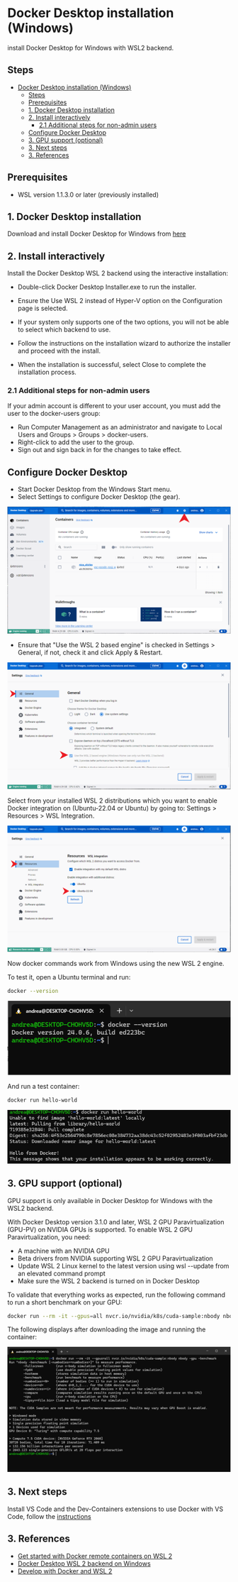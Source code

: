 # Docker Desktop installation (Windows)

install Docker Desktop for Windows with WSL2 backend.

## Steps

- [Docker Desktop installation (Windows)](#docker-desktop-installation-windows)
  - [Steps](#steps)
  - [Prerequisites](#prerequisites)
  - [1. Docker Desktop installation](#1-docker-desktop-installation)
  - [2. Install interactively](#2-install-interactively)
    - [2.1 Additional steps for non-admin users](#21-additional-steps-for-non-admin-users)
  - [Configure Docker Desktop](#configure-docker-desktop)
  - [3. GPU support (optional)](#3-gpu-support-optional)
  - [3. Next steps](#3-next-steps)
  - [3. References](#3-references)

## Prerequisites

- WSL version 1.1.3.0 or later (previously installed)

## 1. Docker Desktop installation

Download and install Docker Desktop for Windows from [here](https://www.docker.com/products/docker-desktop)

## 2. Install interactively

Install the Docker Desktop WSL 2 backend using the interactive installation:

- Double-click Docker Desktop Installer.exe to run the installer.

- Ensure the Use WSL 2 instead of Hyper-V option on the Configuration page is selected.

- If your system only supports one of the two options, you will not be able to select which backend to use.

- Follow the instructions on the installation wizard to authorize the installer and proceed with the install.

- When the installation is successful, select Close to complete the installation process.

### 2.1 Additional steps for non-admin users

If your admin account is different to your user account, you must add the user to the docker-users group:

- Run Computer Management as an administrator and navigate to Local Users and Groups > Groups > docker-users.
- Right-click to add the user to the group.
- Sign out and sign back in for the changes to take effect.

## Configure Docker Desktop

- Start Docker Desktop from the Windows Start menu.
- Select Settings to configure Docker Desktop (the gear).

![Docker Desktop Settings](./wsl2/images/docker-starting.png)

- Ensure that "Use the WSL 2 based engine" is checked in Settings > General, if not, check it and click Apply & Restart.

![Docker Desktop Settings](./wsl2/images/check_wsl2_bk.png)

Select from your installed WSL 2 distributions which you want to enable Docker integration on (Ubuntu-22.04 or Ubuntu) by going to: Settings > Resources > WSL Integration.

![Docker Desktop Settings](./wsl2/images/wsl_integration.png)

Now docker commands work from Windows using the new WSL 2 engine.

To test it, open a Ubuntu terminal and run:

```bash
docker --version
```

![Docker Desktop Settings](./wsl2/images/docker_version.png)

And run a test container:

```bash
docker run hello-world
```

![Docker Desktop Settings](./wsl2/images/docker_hello_world.png)

## 3. GPU support (optional)

GPU support is only available in Docker Desktop for Windows with the WSL2 backend.

With Docker Desktop version 3.1.0 and later, WSL 2 GPU Paravirtualization (GPU-PV) on NVIDIA GPUs is supported. To enable WSL 2 GPU Paravirtualization, you need:

- A machine with an NVIDIA GPU
- Beta drivers from NVIDIA supporting WSL 2 GPU Paravirtualization
- Update WSL 2 Linux kernel to the latest version using wsl --update from an elevated command prompt
- Make sure the WSL 2 backend is turned on in Docker Desktop
  
To validate that everything works as expected, run the following command to run a short benchmark on your GPU:

``` bash
docker run --rm -it --gpus=all nvcr.io/nvidia/k8s/cuda-sample:nbody nbody -gpu -benchmark
```

The following displays after downloading the image and running the container:

![Docker Desktop Settings](./wsl2/images/docker_gpu_benchmark.png)

## 3. Next steps

Install VS Code and the Dev-Containers extensions to use Docker with VS Code, follow the [instructions](/wsl2/vscode_docker.md)

## 3. References

- [Get started with Docker remote containers on WSL 2](https://learn.microsoft.com/en-us/windows/wsl/tutorials/wsl-containers)
- [Docker Desktop WSL 2 backend on Windows](https://docs.docker.com/desktop/wsl/#download)
- [Develop with Docker and WSL 2](https://docs.docker.com/desktop/wsl/use-wsl/)
  